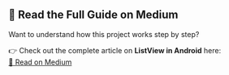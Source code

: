 ## 📖 Read the Full Guide on Medium

Want to understand how this project works step by step?

👉 Check out the complete article on **ListView in Android** here:  
[🔗 Read on Medium](https://medium.com/@mosauban88/list-view-794a5565f8b3)
